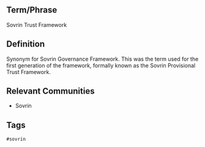 ## Term/Phrase
Sovrin Trust Framework

## Definition
Synonym for Sovrin Governance Framework. This was the term used for the first generation of the framework, formally known as the Sovrin Provisional Trust Framework.

## Relevant Communities
* Sovrin

## Tags
```
#sovrin
```
